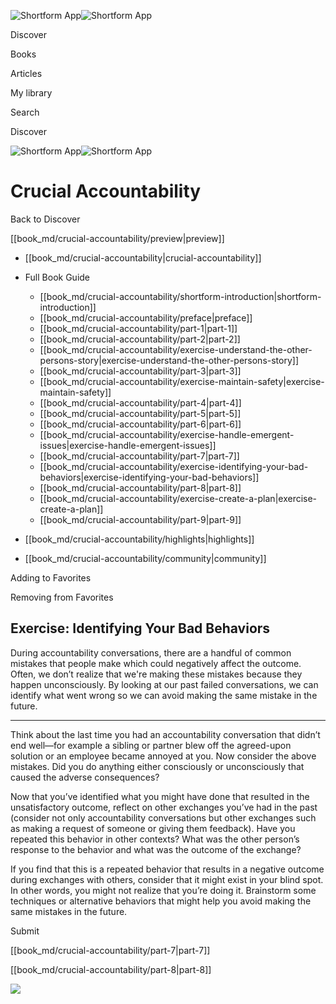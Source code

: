 ![Shortform App](/img/logo.36a2399e.svg)![Shortform App](/img/logo-dark.70c1b072.svg)

Discover

Books

Articles

My library

Search

Discover

![Shortform App](/img/logo.36a2399e.svg)![Shortform App](/img/logo-dark.70c1b072.svg)

# Crucial Accountability

Back to Discover

[[book_md/crucial-accountability/preview|preview]]

  * [[book_md/crucial-accountability|crucial-accountability]]
  * Full Book Guide

    * [[book_md/crucial-accountability/shortform-introduction|shortform-introduction]]
    * [[book_md/crucial-accountability/preface|preface]]
    * [[book_md/crucial-accountability/part-1|part-1]]
    * [[book_md/crucial-accountability/part-2|part-2]]
    * [[book_md/crucial-accountability/exercise-understand-the-other-persons-story|exercise-understand-the-other-persons-story]]
    * [[book_md/crucial-accountability/part-3|part-3]]
    * [[book_md/crucial-accountability/exercise-maintain-safety|exercise-maintain-safety]]
    * [[book_md/crucial-accountability/part-4|part-4]]
    * [[book_md/crucial-accountability/part-5|part-5]]
    * [[book_md/crucial-accountability/part-6|part-6]]
    * [[book_md/crucial-accountability/exercise-handle-emergent-issues|exercise-handle-emergent-issues]]
    * [[book_md/crucial-accountability/part-7|part-7]]
    * [[book_md/crucial-accountability/exercise-identifying-your-bad-behaviors|exercise-identifying-your-bad-behaviors]]
    * [[book_md/crucial-accountability/part-8|part-8]]
    * [[book_md/crucial-accountability/exercise-create-a-plan|exercise-create-a-plan]]
    * [[book_md/crucial-accountability/part-9|part-9]]
  * [[book_md/crucial-accountability/highlights|highlights]]
  * [[book_md/crucial-accountability/community|community]]



Adding to Favorites 

Removing from Favorites 

## Exercise: Identifying Your Bad Behaviors

During accountability conversations, there are a handful of common mistakes that people make which could negatively affect the outcome. Often, we don’t realize that we're making these mistakes because they happen unconsciously. By looking at our past failed conversations, we can identify what went wrong so we can avoid making the same mistake in the future.

* * *

Think about the last time you had an accountability conversation that didn’t end well—for example a sibling or partner blew off the agreed-upon solution or an employee became annoyed at you. Now consider the above mistakes. Did you do anything either consciously or unconsciously that caused the adverse consequences?

Now that you’ve identified what you might have done that resulted in the unsatisfactory outcome, reflect on other exchanges you’ve had in the past (consider not only accountability conversations but other exchanges such as making a request of someone or giving them feedback). Have you repeated this behavior in other contexts? What was the other person’s response to the behavior and what was the outcome of the exchange?

If you find that this is a repeated behavior that results in a negative outcome during exchanges with others, consider that it might exist in your blind spot. In other words, you might not realize that you’re doing it. Brainstorm some techniques or alternative behaviors that might help you avoid making the same mistakes in the future.

Submit 

[[book_md/crucial-accountability/part-7|part-7]]

[[book_md/crucial-accountability/part-8|part-8]]

![](https://bat.bing.com/action/0?ti=56018282&Ver=2&mid=8b6dda33-c911-49f4-8937-843673cef54d&sid=49fff5b0636c11eeb9c611038afc8668&vid=4a005010636c11ee80c703d4c4a7acd5&vids=0&msclkid=N&pi=0&lg=en-US&sw=800&sh=600&sc=24&nwd=1&tl=Shortform%20%7C%20Crucial%20Accountability&p=https%3A%2F%2Fwww.shortform.com%2Fapp%2Fbook%2Fcrucial-accountability%2Fexercise-identifying-your-bad-behaviors&r=&lt=401&evt=pageLoad&sv=1&rn=146756)
